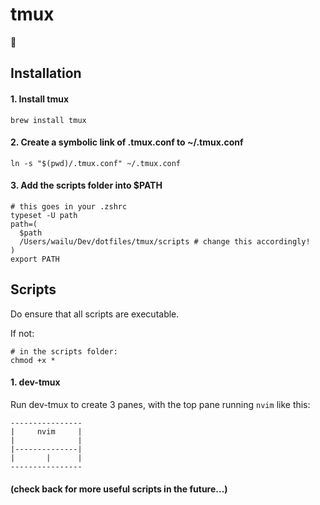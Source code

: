 # tmux
:slightly_smiling_face:

## Installation
#### 1. Install tmux
```
brew install tmux
```

#### 2. Create a symbolic link of .tmux.conf to ~/.tmux.conf
```
ln -s "$(pwd)/.tmux.conf" ~/.tmux.conf
```

#### 3. Add the scripts folder into $PATH

```
# this goes in your .zshrc
typeset -U path
path=(
  $path
  /Users/wailu/Dev/dotfiles/tmux/scripts # change this accordingly!
)
export PATH
```

## Scripts

Do ensure that all scripts are executable.

If not:
```
# in the scripts folder:
chmod +x *
```

#### 1. dev-tmux

Run dev-tmux to create 3 panes, with the top pane running `nvim` like this:
```
----------------
|     nvim     |
|              |
|--------------|
|       |      |
----------------
```

#### (check back for more useful scripts in the future...)
